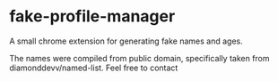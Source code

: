 # fake-profile-manager

A small chrome extension for generating fake names and ages.

The names were compiled from public domain, specifically taken from diamonddevv/named-list.
Feel free to contact 